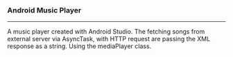 ### Android Music Player
---
A music player created with Android Studio.
The fetching songs from external server via AsyncTask, with HTTP request are passing the XML response as a string.
Using the mediaPlayer class.
